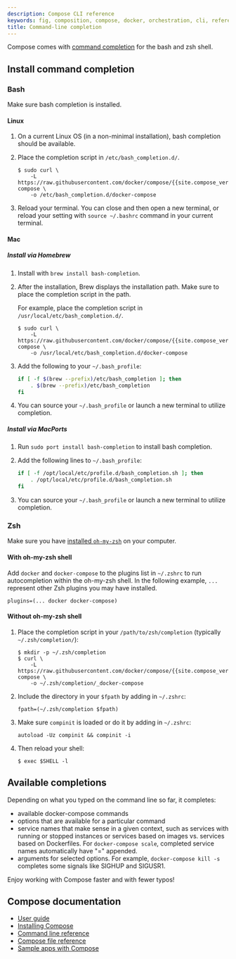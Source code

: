 ```yaml
---
description: Compose CLI reference
keywords: fig, composition, compose, docker, orchestration, cli, reference
title: Command-line completion
---
```


Compose comes with [command completion](https://en.wikipedia.org/wiki/Command-line_completion)
for the bash and zsh shell.

## Install command completion

### Bash

Make sure bash completion is installed.

#### Linux

1. On a current Linux OS (in a non-minimal installation), bash completion should be
available.

2. Place the completion script in `/etc/bash_completion.d/`.

   ```console
   $ sudo curl \
       -L https://raw.githubusercontent.com/docker/compose/{{site.compose_version}}/contrib/completion/bash/docker-compose \
       -o /etc/bash_completion.d/docker-compose
   ```
3. Reload your terminal. You can close and then open a new terminal, or reload your setting with `source ~/.bashrc` command in your current terminal.

#### Mac

##### Install via Homebrew

1. Install with `brew install bash-completion`.
2. After the installation, Brew displays the installation path. Make sure to place the completion script in the path.

   For example, place the completion script in `/usr/local/etc/bash_completion.d/`.

   ```console
   $ sudo curl \
       -L https://raw.githubusercontent.com/docker/compose/{{site.compose_version}}/contrib/completion/bash/docker-compose \
       -o /usr/local/etc/bash_completion.d/docker-compose
   ```

3. Add the following to your `~/.bash_profile`:

   ```bash
   if [ -f $(brew --prefix)/etc/bash_completion ]; then
       . $(brew --prefix)/etc/bash_completion
   fi
   ```

4. You can source your `~/.bash_profile` or launch a new terminal to utilize
completion.

##### Install via MacPorts

1. Run `sudo port install bash-completion` to install bash completion.

2. Add the following lines to `~/.bash_profile`:

   ```bash
   if [ -f /opt/local/etc/profile.d/bash_completion.sh ]; then
       . /opt/local/etc/profile.d/bash_completion.sh
   fi
   ```

3. You can source your `~/.bash_profile` or launch a new terminal to utilize
completion.

### Zsh

Make sure you have [installed `oh-my-zsh`](https://ohmyz.sh/) on your computer. 

#### With oh-my-zsh shell

Add `docker` and `docker-compose` to the plugins list in `~/.zshrc` to run
autocompletion within the oh-my-zsh shell. In the following example, `...`
represent other Zsh plugins you may have installed.

```shell
plugins=(... docker docker-compose)
 ```

#### Without oh-my-zsh shell

1. Place the completion script in your `/path/to/zsh/completion` (typically `~/.zsh/completion/`):

   ```console
   $ mkdir -p ~/.zsh/completion
   $ curl \
       -L https://raw.githubusercontent.com/docker/compose/{{site.compose_version}}/contrib/completion/zsh/_docker-compose \
       -o ~/.zsh/completion/_docker-compose
   ```

2. Include the directory in your `$fpath` by adding in `~/.zshrc`:

   ```shell
   fpath=(~/.zsh/completion $fpath)
   ```

3. Make sure `compinit` is loaded or do it by adding in `~/.zshrc`:

   ```shell
   autoload -Uz compinit && compinit -i
   ```

4. Then reload your shell:

   ```console
   $ exec $SHELL -l
   ```

## Available completions

Depending on what you typed on the command line so far, it completes:

 - available docker-compose commands
 - options that are available for a particular command
 - service names that make sense in a given context, such as services with running or stopped instances or services based on images vs. services based on Dockerfiles. For `docker-compose scale`, completed service names automatically have "=" appended.
 - arguments for selected options. For example, `docker-compose kill -s` completes some signals like SIGHUP and SIGUSR1.

Enjoy working with Compose faster and with fewer typos!

## Compose documentation

- [User guide](index.md)
- [Installing Compose](install.md)
- [Command line reference](reference/index.md)
- [Compose file reference](compose-file/index.md)
- [Sample apps with Compose](samples-for-compose.md)
